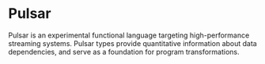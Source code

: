 # Pulsar

Pulsar is an experimental functional language targeting high-performance
streaming systems. Pulsar types provide quantitative information about data
dependencies, and serve as a foundation for program transformations.

